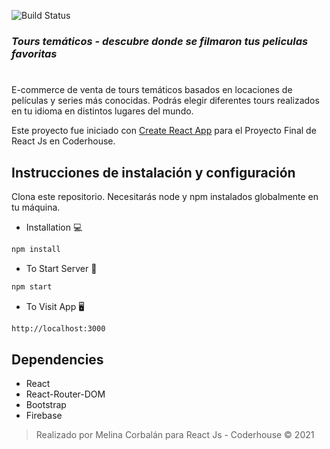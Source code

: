 ![Build Status](https://res.cloudinary.com/drn3mzdgx/image/upload/c_scale,w_309/v1640639252/UnLugar.png)
### _Tours temáticos - descubre donde se filmaron tus peliculas favoritas_
#
E-commerce de venta de tours temáticos basados en locaciones de películas y series más conocidas. Podrás elegir diferentes tours realizados en tu idioma en distintos lugares del mundo.

Este proyecto fue iniciado con [Create React App](https://github.com/facebook/create-react-app) para el Proyecto Final de React Js en Coderhouse. 

## Instrucciones de instalación y configuración

Clona este repositorio. Necesitarás node y npm instalados globalmente en tu máquina.

- Installation 💻
```sh
npm install
```


- To Start Server 🔧
```sh
npm start
```

- To Visit App 🖥
```sh
http://localhost:3000
```


## Dependencies

- React
- React-Router-DOM
- Bootstrap
- Firebase

> Realizado por Melina Corbalán para React Js - Coderhouse 
© 2021 